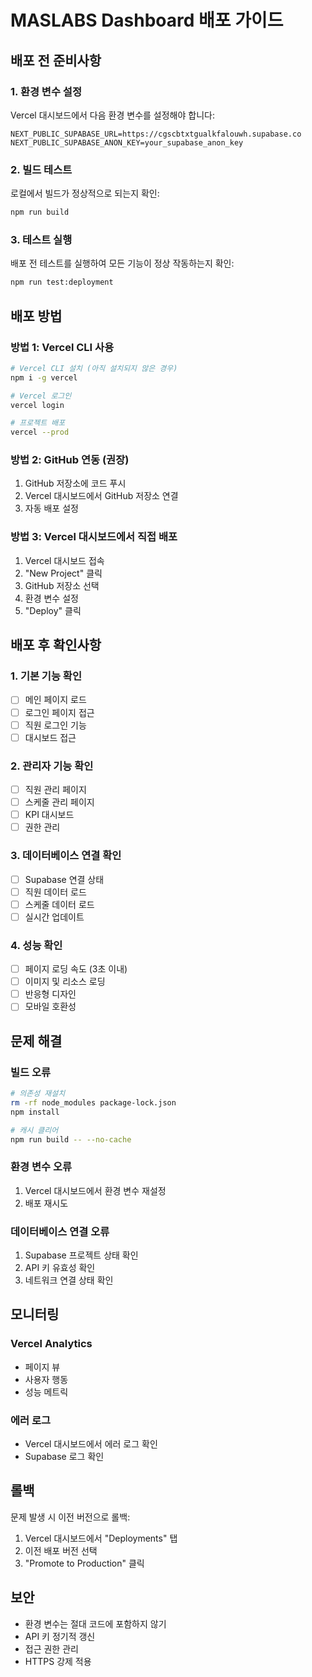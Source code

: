 # MASLABS Dashboard 배포 가이드

## 배포 전 준비사항

### 1. 환경 변수 설정

Vercel 대시보드에서 다음 환경 변수를 설정해야 합니다:

```
NEXT_PUBLIC_SUPABASE_URL=https://cgscbtxtgualkfalouwh.supabase.co
NEXT_PUBLIC_SUPABASE_ANON_KEY=your_supabase_anon_key
```

### 2. 빌드 테스트

로컬에서 빌드가 정상적으로 되는지 확인:

```bash
npm run build
```

### 3. 테스트 실행

배포 전 테스트를 실행하여 모든 기능이 정상 작동하는지 확인:

```bash
npm run test:deployment
```

## 배포 방법

### 방법 1: Vercel CLI 사용

```bash
# Vercel CLI 설치 (아직 설치되지 않은 경우)
npm i -g vercel

# Vercel 로그인
vercel login

# 프로젝트 배포
vercel --prod
```

### 방법 2: GitHub 연동 (권장)

1. GitHub 저장소에 코드 푸시
2. Vercel 대시보드에서 GitHub 저장소 연결
3. 자동 배포 설정

### 방법 3: Vercel 대시보드에서 직접 배포

1. Vercel 대시보드 접속
2. "New Project" 클릭
3. GitHub 저장소 선택
4. 환경 변수 설정
5. "Deploy" 클릭

## 배포 후 확인사항

### 1. 기본 기능 확인

- [ ] 메인 페이지 로드
- [ ] 로그인 페이지 접근
- [ ] 직원 로그인 기능
- [ ] 대시보드 접근

### 2. 관리자 기능 확인

- [ ] 직원 관리 페이지
- [ ] 스케줄 관리 페이지
- [ ] KPI 대시보드
- [ ] 권한 관리

### 3. 데이터베이스 연결 확인

- [ ] Supabase 연결 상태
- [ ] 직원 데이터 로드
- [ ] 스케줄 데이터 로드
- [ ] 실시간 업데이트

### 4. 성능 확인

- [ ] 페이지 로딩 속도 (3초 이내)
- [ ] 이미지 및 리소스 로딩
- [ ] 반응형 디자인
- [ ] 모바일 호환성

## 문제 해결

### 빌드 오류

```bash
# 의존성 재설치
rm -rf node_modules package-lock.json
npm install

# 캐시 클리어
npm run build -- --no-cache
```

### 환경 변수 오류

1. Vercel 대시보드에서 환경 변수 재설정
2. 배포 재시도

### 데이터베이스 연결 오류

1. Supabase 프로젝트 상태 확인
2. API 키 유효성 확인
3. 네트워크 연결 상태 확인

## 모니터링

### Vercel Analytics

- 페이지 뷰
- 사용자 행동
- 성능 메트릭

### 에러 로그

- Vercel 대시보드에서 에러 로그 확인
- Supabase 로그 확인

## 롤백

문제 발생 시 이전 버전으로 롤백:

1. Vercel 대시보드에서 "Deployments" 탭
2. 이전 배포 버전 선택
3. "Promote to Production" 클릭

## 보안

- 환경 변수는 절대 코드에 포함하지 않기
- API 키 정기적 갱신
- 접근 권한 관리
- HTTPS 강제 적용
